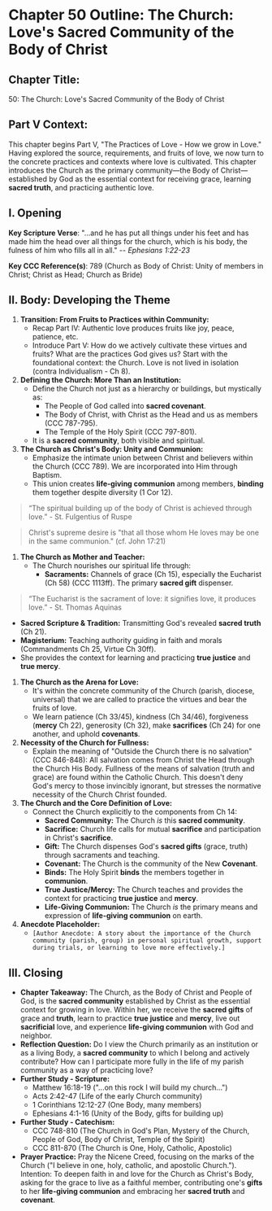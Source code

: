 # Chapter 50 Outline: The Church: Love's Sacred Community of the Body of Christ

## Chapter Title:

50: The Church: Love's Sacred Community of the Body of Christ

## Part V Context:

This chapter begins Part V, "The Practices of Love - How we grow in Love." Having explored the source, requirements, and fruits of love, we now turn to the concrete practices and contexts where love is cultivated. This chapter introduces the Church as the primary community—the Body of Christ—established by God as the essential context for receiving grace, learning **sacred truth**, and practicing authentic love.

## I. Opening

**Key Scripture Verse**: "...and he has put all things under his feet and has made him the head over all things for the church, which is his body, the fulness of him who fills all in all." -- _Ephesians 1:22-23_

**Key CCC Reference(s)**: 789 (Church as Body of Christ: Unity of members in Christ; Christ as Head; Church as Bride)

## II. Body: Developing the Theme

1.  **Transition: From Fruits to Practices within Community:**
    *   Recap Part IV: Authentic love produces fruits like joy, peace, patience, etc.
    *   Introduce Part V: How do we actively cultivate these virtues and fruits? What are the practices God gives us? Start with the foundational context: the Church. Love is not lived in isolation (contra Individualism - Ch 8).
2.  **Defining the Church: More Than an Institution:**
    *   Define the Church not just as a hierarchy or buildings, but mystically as:
        *   The People of God called into **sacred covenant**.
        *   The Body of Christ, with Christ as the Head and us as members (CCC 787-795).
        *   The Temple of the Holy Spirit (CCC 797-801).
    *   It is a **sacred community**, both visible and spiritual.
3.  **The Church as Christ's Body: Unity and Communion:**
    *   Emphasize the intimate union between Christ and believers within the Church (CCC 789). We are incorporated into Him through Baptism.
    *   This union creates **life-giving communion** among members, **binding** them together despite diversity (1 Cor 12).

> “The spiritual building up of the body of Christ is achieved through love.” - St. Fulgentius of Ruspe

> Christ's supreme desire is "that all those whom He loves may be one in the same communion." (cf. John 17:21)

1.  **The Church as Mother and Teacher:**
    *   The Church nourishes our spiritual life through:
        *   **Sacraments:** Channels of grace (Ch 15), especially the Eucharist (Ch 58) (CCC 1113ff). The primary **sacred gift** dispenser.

> “The Eucharist is the sacrament of love: it signifies love, it produces love.” - St. Thomas Aquinas

*   **Sacred Scripture & Tradition:** Transmitting God's revealed **sacred truth** (Ch 21).
*   **Magisterium:** Teaching authority guiding in faith and morals (Commandments Ch 25, Virtue Ch 30ff).
*   She provides the context for learning and practicing **true justice** and **true mercy**.

1.  **The Church as the Arena for Love:**
    *   It's within the concrete community of the Church (parish, diocese, universal) that we are called to practice the virtues and bear the fruits of love.
    *   We learn patience (Ch 33/45), kindness (Ch 34/46), forgiveness (**mercy** Ch 22), generosity (Ch 32), make **sacrifices** (Ch 24) for one another, and uphold **covenants**.
2.  **Necessity of the Church for Fullness:**
    *   Explain the meaning of "Outside the Church there is no salvation" (CCC 846-848): All salvation comes from Christ the Head through the Church His Body. Fullness of the means of salvation (truth and grace) are found within the Catholic Church. This doesn't deny God's mercy to those invincibly ignorant, but stresses the normative necessity of the Church Christ founded.
3.  **The Church and the Core Definition of Love:**
    *   Connect the Church explicitly to the components from Ch 14:
        *   **Sacred Community:** The Church _is_ this **sacred community**.
        *   **Sacrifice:** Church life calls for mutual **sacrifice** and participation in Christ's **sacrifice**.
        *   **Gift:** The Church dispenses God's **sacred gifts** (grace, truth) through sacraments and teaching.
        *   **Covenant:** The Church is the community of the New **Covenant**.
        *   **Binds:** The Holy Spirit **binds** the members together in **communion**.
        *   **True Justice/Mercy:** The Church teaches and provides the context for practicing **true justice** and **mercy**.
        *   **Life-Giving Communion:** The Church _is_ the primary means and expression of **life-giving communion** on earth.
4.  **Anecdote Placeholder:**
    *   `[Author Anecdote: A story about the importance of the Church community (parish, group) in personal spiritual growth, support during trials, or learning to love more effectively.]`

## III. Closing

*   **Chapter Takeaway:** The Church, as the Body of Christ and People of God, is the **sacred community** established by Christ as the essential context for growing in love. Within her, we receive the **sacred gifts** of grace and **truth**, learn to practice **true justice** and **mercy**, live out **sacrificial** love, and experience **life-giving communion** with God and neighbor.
*   **Reflection Question:** Do I view the Church primarily as an institution or as a living Body, a **sacred community** to which I belong and actively contribute? How can I participate more fully in the life of my parish community as a way of practicing love?
*   **Further Study - Scripture:**
    *   Matthew 16:18-19 ("...on this rock I will build my church...")
    *   Acts 2:42-47 (Life of the early Church community)
    *   1 Corinthians 12:12-27 (One Body, many members)
    *   Ephesians 4:1-16 (Unity of the Body, gifts for building up)
*   **Further Study - Catechism:**
    *   CCC 748-810 (The Church in God's Plan, Mystery of the Church, People of God, Body of Christ, Temple of the Spirit)
    *   CCC 811-870 (The Church is One, Holy, Catholic, Apostolic)
*   **Prayer Practice:** Pray the Nicene Creed, focusing on the marks of the Church ("I believe in one, holy, catholic, and apostolic Church."). Intention: To deepen faith in and love for the Church as Christ's Body, asking for the grace to live as a faithful member, contributing one's **gifts** to her **life-giving communion** and embracing her **sacred truth** and **covenant**.
